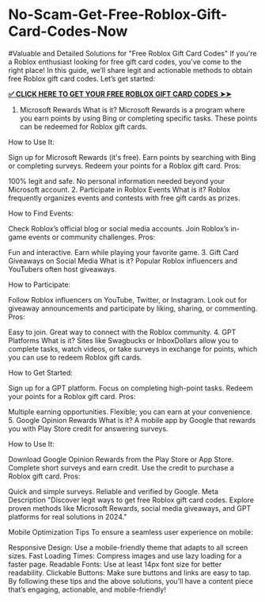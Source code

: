 # No-Scam-Get-Free-Roblox-Gift-Card-Codes-Now
#Valuable and Detailed Solutions for "Free Roblox Gift Card Codes"
If you're a Roblox enthusiast looking for free gift card codes, you’ve come to the right place! In this guide, we’ll share legit and actionable methods to obtain free Roblox gift card codes. Let’s get started:

**[✅ CLICK HERE TO GET YOUR FREE ROBLOX GIFT CARD CODES ➤➤](https://myusoffer.xyz/all-gift-card-2/)**

1. Microsoft Rewards
What is it?
Microsoft Rewards is a program where you earn points by using Bing or completing specific tasks. These points can be redeemed for Roblox gift cards.

How to Use It:

Sign up for Microsoft Rewards (it's free).
Earn points by searching with Bing or completing surveys.
Redeem your points for a Roblox gift card.
Pros:

100% legit and safe.
No personal information needed beyond your Microsoft account.
2. Participate in Roblox Events
What is it?
Roblox frequently organizes events and contests with free gift cards as prizes.

How to Find Events:

Check Roblox’s official blog or social media accounts.
Join Roblox’s in-game events or community challenges.
Pros:

Fun and interactive.
Earn while playing your favorite game.
3. Gift Card Giveaways on Social Media
What is it?
Popular Roblox influencers and YouTubers often host giveaways.

How to Participate:

Follow Roblox influencers on YouTube, Twitter, or Instagram.
Look out for giveaway announcements and participate by liking, sharing, or commenting.
Pros:

Easy to join.
Great way to connect with the Roblox community.
4. GPT Platforms
What is it?
Sites like Swagbucks or InboxDollars allow you to complete tasks, watch videos, or take surveys in exchange for points, which you can use to redeem Roblox gift cards.

How to Get Started:

Sign up for a GPT platform.
Focus on completing high-point tasks.
Redeem your points for a Roblox gift card.
Pros:

Multiple earning opportunities.
Flexible; you can earn at your convenience.
5. Google Opinion Rewards
What is it?
A mobile app by Google that rewards you with Play Store credit for answering surveys.

How to Use It:

Download Google Opinion Rewards from the Play Store or App Store.
Complete short surveys and earn credit.
Use the credit to purchase a Roblox gift card.
Pros:

Quick and simple surveys.
Reliable and verified by Google.
Meta Description
"Discover legit ways to get free Roblox gift card codes. Explore proven methods like Microsoft Rewards, social media giveaways, and GPT platforms for real solutions in 2024."

Mobile Optimization Tips
To ensure a seamless user experience on mobile:

Responsive Design: Use a mobile-friendly theme that adapts to all screen sizes.
Fast Loading Times: Compress images and use lazy loading for a faster page.
Readable Fonts: Use at least 14px font size for better readability.
Clickable Buttons: Make sure buttons and links are easy to tap.
By following these tips and the above solutions, you’ll have a content piece that’s engaging, actionable, and mobile-friendly!
